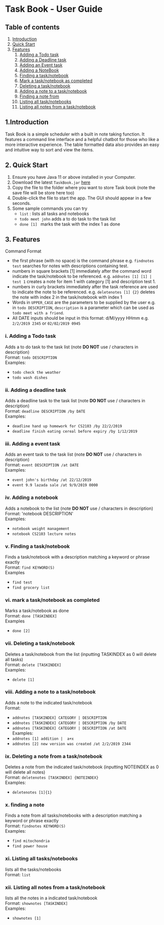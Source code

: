 # Task Book - User Guide

## Table of contents
 1. [Introduction](#introduction)
 2. [Quick Start](#QuickStart)
 3. [Features](#Features)
    1. [Adding a Todo task](#Todo)
    2. [Adding a Deadline task](#Deadline)
    3. [Adding an Event task](#iii-adding-a-event-task-a-nameeventa)
    4. [Adding a NoteBook](#iv-adding-a-notebook)
    5. [Finding a task/notebook](#v-finding-a-tasknotebook)
    6. [Mark a task/notebook as completed](#vi-mark-a-tasknotebook-as-completed)
    7. [Deleting a task/notebook](#vii-deleting-a-tasknotebook)
    8. [Adding a note to a task/notebook](#viii-adding-a-note-to-a-tasknotebook)
    9. [Finding a note from](#x-finding-a-note)
    10. [Listing all task/notebooks](#xi-listing-all-tasksnotebooks)
    11. [Listing all notes from a task/notebook](#xii-listing-all-notes-from-a-tasknotebook)

																																																																										 

## 1.Introduction <a name="introduction"></a>
Task Book is a simple scheduler with a built in note taking function. It features a command line interface and a helpful chatbot for those who like a more interactive experience. The table formatted data also provides an easy and intuitive way to sort and view the items.

## 2. Quick Start <a name="QuickStart"></a>
1.  Ensure you have Java 11 or above installed in your Computer.
2.  Download the latest ```TaskBook.jar``` [here]([https://github.com/lzw12345/duke/releases](https://github.com/lzw12345/duke/releases))
3.  Copy the file to the folder where you want to store Task book (note the save file will be store here too)
4.  Double-click the file to start the app. The GUI should appear in a few seconds.
5.  Some sample commands you can try 
	- ```list``` : lists all tasks and notebooks
	- ```todo meet john``` adds a to do task to the task list
	-  ```done [1] ``` marks the task with the index 1 as done

## 3. Features  <a name="Features"></a>

Command Format
 - the first phrase (with no space) is the command phrase e.g. ```findnotes test``` searches for notes with descriptions containing test.
 - numbers in square brackets [1] immediately after the command word indicate the task/notebook to be referenced. e.g. ``` addnotes [1] [1] | test 1 ``` creates a note for item 1 with category [1] and description test 1.
 - numbers in curly brackets immediately after the task reference are used to indicate the note to be referenced. e.g. ```deletenotes [1] {2}``` deletes the note with index 2 in the task/notebook with index 1  
 - Words in `UPPER_CASE` are the parameters to be supplied by the user e.g. in `todo DESCRIPTION`, `description` is a parameter which can be used as `todo meet with a friend`.
 - All DATE inputs should be input in this format: d/M/yyyy HHmm e.g. `2/2/2019 2345` or `02/02/2019 0945`

### i. Adding  a Todo task <a name="Todo"></a>
Adds a to do task to the task list (note **DO NOT** use / characters in description) 
<br>Format: `todo DESCRIPTION`
<br>Examples:
 - `todo check the weather`
 - `todo wash dishes`
 
 
### ii. Adding a deadline task <a name="Deadline"></a>
Adds a deadline task to the task list (note **DO NOT** use / characters in description) 
<br>Format: `deadline DESCRIPTION /by DATE`
<br>Examples: 
 - `deadline hand up homework for CS2103 /by 22/2/2019 `
 - `deadline finish eating cereal before expiry /by 1/12/2019`


### iii. Adding a event task <a name="Event"></a>
Adds an event task to the task list (note **DO NOT** use / characters in description) 
<br>Format: `event DESCRIPTION /at DATE`
<br>Examples:
 - `event john's birthday /at 22/12/2019`
 - `event 9.9 lazada sale /at 9/9/2019 0000`

### iv. Adding a notebook
Adds a notebook to the list (note **DO NOT** use / characters in description) 
<br>Format: 'notebook DESCRIPTION'
<br>Examples:
 - `notebook weight management`
 - `notebook CS2103 lecture notes`

### v. Finding a task/notebook
Finds a task/notebook with a description matching a keyword or phrase exactly
<br>Format: `find KEYWORD(S)`
<br>Examples 
 - `find test`
 - `find grocery list`

### vi. mark a task/notebook as completed
Marks a task/notebook as done 
<br>Format: `done [TASKINDEX]`
<br>Examples
 - `done [2]`

### vii. Deleting a task/notebook
Deletes a task/notebook from the list (inputting TASKINDEX as 0 will delete all tasks)
<br>Format: `delete [TASKINDEX]`
<br>Examples:
 - `delete [1]` 

### viii. Adding a note to a task/notebook
Adds a note to the indicated task/notebook
<br>Format: 
 - `addnotes [TASKINDEX] CATEGORY | DESCRIPTION `
 - `addnotes [TASKINDEX] CATEGORY | DESCRIPTION /by DATE`
 - `addnotes [TASKINDEX] CATEGORY | DESCRIPTION /at DATE`
<br>Examples:
 - `addnotes [1] addition |  a+x` 
 - `addnotes [2] new version was created /at 2/2/2019 2344`


### ix. Deleting a note from a task/notebook
Deletes a note from the indicated task/notebook (inputting NOTEINDEX as 0 will delete all notes)
<br> Format: `deletenotes [TASKINDEX] {NOTEINDEX}`
<br> Examples:
 - `deletenotes [1]{1}`
### x. finding a note
Finds a note from all tasks/notebooks with a description matching a keyword or phrase exactly
<br> Format: `findnotes KEYWORD(S)`
<br> Examples:
 - `find mitochondria`
 - `find power house`

### xi. Listing all tasks/notebooks
lists all the tasks/notebooks 
<br> Format: `list`

### xii. Listing all notes from a task/notebook
lists all the notes in a indicated task/notebook
<br> Format: `shownotes [TASKINDEX]`
<br> Examples: 
 - `shownotes [1]`